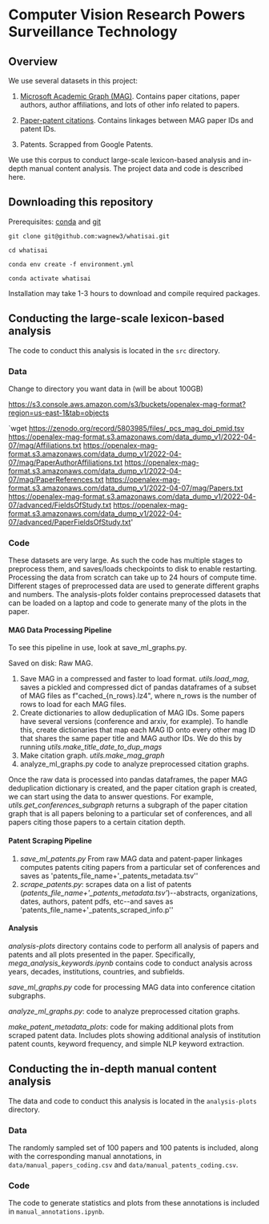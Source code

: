 # Computer Vision Research Powers Surveillance Technology

## Overview

We use several datasets in this project:

1) [Microsoft Academic Graph (MAG)](https://docs.microsoft.com/en-us/academic-services/graph/reference-data-schema). Contains paper citations, paper authors, author affiliations, and lots of other info related to papers.

2) [Paper-patent citations](https://onlinelibrary.wiley.com/doi/10.1111/jems.12455). Contains linkages between MAG paper IDs and patent IDs.

3) Patents. Scrapped from Google Patents.

We use this corpus to conduct large-scale lexicon-based analysis and in-depth manual content analysis. The project data and code is described here.


## Downloading this repository

Prerequisites: [conda](https://docs.conda.io/projects/conda/en/latest/user-guide/install/index.html) and [git](https://github.com/git-guides/install-git)

`git clone git@github.com:wagnew3/whatisai.git`

`cd whatisai`

`conda env create -f environment.yml`

`conda activate whatisai`

Installation may take 1-3 hours to download and compile required packages.



## Conducting the large-scale lexicon-based analysis
The code to conduct this analysis is located in the `src` directory.

### Data
Change to directory you want data in (will be about 100GB)

https://s3.console.aws.amazon.com/s3/buckets/openalex-mag-format?region=us-east-1&tab=objects

`wget https://zenodo.org/record/5803985/files/_pcs_mag_doi_pmid.tsv
https://openalex-mag-format.s3.amazonaws.com/data_dump_v1/2022-04-07/mag/Affiliations.txt
https://openalex-mag-format.s3.amazonaws.com/data_dump_v1/2022-04-07/mag/PaperAuthorAffiliations.txt
https://openalex-mag-format.s3.amazonaws.com/data_dump_v1/2022-04-07/mag/PaperReferences.txt
https://openalex-mag-format.s3.amazonaws.com/data_dump_v1/2022-04-07/mag/Papers.txt
https://openalex-mag-format.s3.amazonaws.com/data_dump_v1/2022-04-07/advanced/FieldsOfStudy.txt
https://openalex-mag-format.s3.amazonaws.com/data_dump_v1/2022-04-07/advanced/PaperFieldsOfStudy.txt'

### Code

These datasets are very large. As such the code has multiple stages to preprocess them, and saves/loads checkpoints to disk to enable restarting. Processing the data from scratch can take up to 24 hours of compute time. Different stages of preprocessed data are used to generate different graphs and numbers. The analysis-plots folder contains preprocessed datasets that can be loaded on a laptop and code to generate many of the plots in the paper.

#### MAG Data Processing Pipeline
To see this pipeline in use, look at save_ml_graphs.py.

Saved on disk: Raw MAG.
1) Save MAG in a compressed and faster to load format. *utils.load_mag*, saves a pickled and compressed dict of pandas dataframes of a subset of MAG files as f"cached_{n_rows}.lz4", where n_rows is the number of rows to load for each MAG files.
2) Create dictionaries to allow deduplication of MAG IDs. Some papers have several versions (conference and arxiv, for example). To handle this, create dictionaries that map each MAG ID onto every other mag ID that shares the same paper title and MAG author IDs. We do this by running *utils.make_title_date_to_dup_mags*
3) Make citation graph. *utils.make_mag_graph*
4) analyze_ml_graphs.py code to analyze preprocessed citation graphs.

Once the raw data is processed into pandas dataframes, the paper MAG deduplication dictionary is created, and the paper citation graph is created, we can start using the data to answer questions. For example, *utils.get_conferences_subgraph* returns a subgraph of the paper citation graph that is all papers beloning to a particular set of conferences, and all papers citing those papers to a certain citation depth.

#### Patent Scraping Pipeline

1) *save_ml_patents.py* From raw MAG data and patent-paper linkages computes patents citing papers from a particular set of conferences and saves as 'patents_file_name+'_patents_metadata.tsv''
2) *scrape_patents.py*: scrapes data on a list of patents (*patents_file_name+'_patents_metadata.tsv'*)--abstracts, organizations, dates, authors, patent pdfs, etc--and saves as 'patents_file_name+'_patents_scraped_info.p''

#### Analysis

*analysis-plots* directory contains code to perform all analysis of papers and patents and all plots presented in the paper. Specifically, *mega_analysis_keywords.ipynb* contains code to conduct analysis across years, decades, institutions, countries, and subfields.

*save_ml_graphs.py* code for processing MAG data into conference citation subgraphs.  

*analyze_ml_graphs.py*: code to analyze preprocessed citation graphs.

*make_patent_metadata_plots*: code for making additional plots from scraped patent data. Includes plots showing additional analysis of institution patent counts, keyword frequency, and simple NLP keyword extraction.  



## Conducting the in-depth manual content analysis
The data and code to conduct this analysis is located in the `analysis-plots` directory.

### Data
The randomly sampled set of 100 papers and 100 patents is included, along with the corresponding manual annotations, in `data/manual_papers_coding.csv` and  `data/manual_patents_coding.csv`.

### Code
The code to generate statistics and plots from these annotations is included in `manual_annotations.ipynb`.
